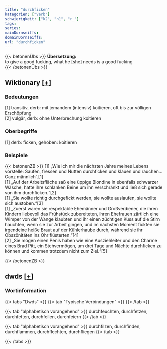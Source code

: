 ```yaml
---
title: "durchficken"
kategorien: ["Verb"]
schwierigkeit: ["k2", "h1", "r_"]
tags:
series:
mainDornseiffs:
domainDornseiffs:
url: "durchficken"
---
```


{{< betonenÜbs >}}
**Übersetzung:**  
to give a good fucking, what he [she] needs is a good fucking  
{{< /betonenÜbs >}}

## Wiktionary [[+](https://de.wiktionary.org/wiki/durchficken)]

### Bedeutungen
[1] transitiv, derb: mit jemandem (intensiv) koitieren, oft bis zur völligen Erschöpfung  
[2] vulgär, derb: ohne Unterbrechung koitieren  

### Oberbegriffe
[1] derb: ficken, gehoben: koitieren  

### Beispiele
{{< betonenZB >}}
[1] „Wie ich mir die nächsten Jahre meines Lebens vorstelle: Saufen, fressen und Nutten durchficken und klauen und rauchen… Ganz männlich“.[1]  
[1] „Auf der Arbeitsfläche saß eine üppige Blondine in ebenfalls schwarzer Wäsche, hatte ihre schlanken Beine um ihn verschränkt und ließ sich gerade von ihm durchficken.“[2]  
[1] „Sie wollte richtig durchgefickt werden, sie wollte auslaufen, sie wollte sich austoben.“[3]  
[1] „Zuerst waren sie respektable Ehemänner und Großverdiener, die ihren Kindern liebevoll das Frühstück zubereiteten, ihren Ehefrauen zärtlich eine Wimper von der Wange klaubten und ihr einen züchtigen Kuss auf die Stirn hauchten, wenn sie zur Arbeit gingen, und im nächsten Moment fickten sie irgendeine heiße Braut auf der Kühlerhaube durch, während sie ihr Obszönitäten ins Ohr flüsterten.“[4]  
[2] „Sie mögen einen Penis haben wie eine Ausziehleiter und den Charme eines Brad Pitt, ein Stehvermögen, um drei Tage und Nächte durchficken zu können und kommen trotzdem nicht zum Ziel.“[5]  

{{< /betonenZB >}}


## dwds [[+](https://www.dwds.de/wb/durchficken)]

### Wortinformation
{{< tabs "Dwds" >}}
{{< tab "Typische Verbindungen" >}}
{{< /tab >}}

{{< tab "alphabetisch vorangehend" >}}
durchfeuchten, durchfetzen, durchfetten, durchfeilen, durchfeiern
{{< /tab >}}

{{< tab "alphabetisch vorangehend" >}}
durchfilzen, durchfinden, durchflammen, durchflechten, durchfliegen
{{< /tab >}}

{{< /tabs >}}

